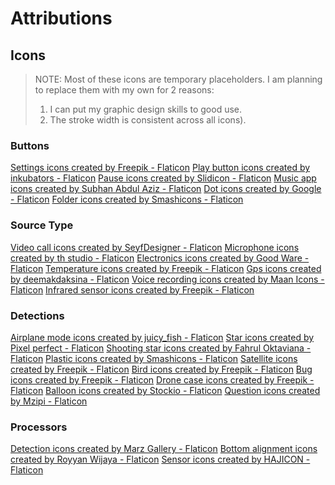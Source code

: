 # Attributions

## Icons
> NOTE: Most of these icons are temporary placeholders. I am planning to replace them with my own for 2 reasons:
>	1. I can put my graphic design skills to good use.
>	2. The stroke width is consistent across all icons).

### Buttons
<a href="https://www.flaticon.com/free-icons/settings" title="settings icons">Settings icons created by Freepik - Flaticon</a>
<a href="https://www.flaticon.com/free-icons/play-button" title="play button icons">Play button icons created by inkubators - Flaticon</a>
<a href="https://www.flaticon.com/free-icons/pause" title="pause icons">Pause icons created by Slidicon - Flaticon</a>
<a href="https://www.flaticon.com/free-icons/music-app" title="music app icons">Music app icons created by Subhan Abdul Aziz - Flaticon</a>
<a href="https://www.flaticon.com/free-icons/dot" title="dot icons">Dot icons created by Google - Flaticon</a>
<a href="https://www.flaticon.com/free-icons/folder" title="folder icons">Folder icons created by Smashicons - Flaticon</a>

### Source Type
<a href="https://www.flaticon.com/free-icons/video-call" title="video call icons">Video call icons created by SeyfDesigner - Flaticon</a>
<a href="https://www.flaticon.com/free-icons/microphone" title="microphone icons">Microphone icons created by th studio - Flaticon</a>
<a href="https://www.flaticon.com/free-icons/electronics" title="electronics icons">Electronics icons created by Good Ware - Flaticon</a>
<a href="https://www.flaticon.com/free-icons/temperature" title="temperature icons">Temperature icons created by Freepik - Flaticon</a>
<a href="https://www.flaticon.com/free-icons/gps" title="gps icons">Gps icons created by deemakdaksina - Flaticon</a>
<a href="https://www.flaticon.com/free-icons/voice-recording" title="voice recording icons">Voice recording icons created by Maan Icons - Flaticon</a>
<a href="https://www.flaticon.com/free-icons/infrared-sensor" title="infrared sensor icons">Infrared sensor icons created by Freepik - Flaticon</a>

### Detections
<a href="https://www.flaticon.com/free-icons/airplane-mode" title="airplane mode icons">Airplane mode icons created by juicy_fish - Flaticon</a>
<a href="https://www.flaticon.com/free-icons/star" title="star icons">Star icons created by Pixel perfect - Flaticon</a>
<a href="https://www.flaticon.com/free-icons/shooting-star" title="shooting star icons">Shooting star icons created by Fahrul Oktaviana - Flaticon</a>
<a href="https://www.flaticon.com/free-icons/plastic" title="plastic icons">Plastic icons created by Smashicons - Flaticon</a>
<a href="https://www.flaticon.com/free-icons/satellite" title="satellite icons">Satellite icons created by Freepik - Flaticon</a>
<a href="https://www.flaticon.com/free-icons/bird" title="bird icons">Bird icons created by Freepik - Flaticon</a>
<a href="https://www.flaticon.com/free-icons/bug" title="bug icons">Bug icons created by Freepik - Flaticon</a>
<a href="https://www.flaticon.com/free-icons/drone-case" title="drone case icons">Drone case icons created by Freepik - Flaticon</a>
<a href="https://www.flaticon.com/free-icons/balloon" title="balloon icons">Balloon icons created by Stockio - Flaticon</a>
<a href="https://www.flaticon.com/free-icons/question" title="question icons">Question icons created by Mzipi - Flaticon</a>

### Processors
<a href="https://www.flaticon.com/free-icons/detection" title="detection icons">Detection icons created by Marz Gallery - Flaticon</a>
<a href="https://www.flaticon.com/free-icons/bottom-alignment" title="bottom alignment icons">Bottom alignment icons created by Royyan Wijaya - Flaticon</a>
<a href="https://www.flaticon.com/free-icons/sensor" title="sensor icons">Sensor icons created by HAJICON - Flaticon</a>